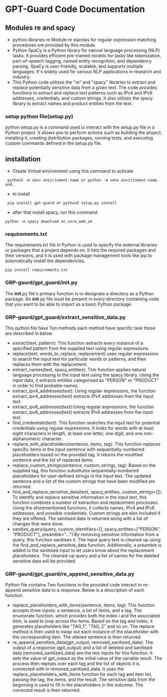 # GPT-Guard Code Documentation
## Modules re and spacy
- python libraries re Module re standas for regular expression matching procedures are provided by this module.
- Python SpaCy is a Python library for natural language processing (NLP) tasks. It provides efficient pre-trained models for tasks like tokenization, part-of-speech tagging, named entity recognition, and dependency parsing. SpaCy is user-friendly, scalable, and supports multiple languages. It's widely used for various NLP applications in research and industry.
- This Python code utilizes the "re" and "spacy" libraries to extract and replace potentially sensitive data from a given text. The code provides functions to extract and replace text patterns such as IPv4 and IPv6 addresses, credentials, and custom strings. It also utilizes the spacy library to extract names and product entities from the text.

### setup python file(setup.py) 
python setup.py is a command used to interact with the setup.py file in a Python project. It allows you to perform actions such as building the project, installing it, creating distribution packages, running tests, and executing custom commands defined in the setup.py file.
## installation
- Create Virtual environment using this command to activate
```
 python3 -m venv envirinment-name or python -m venv envirinment-name and.
 ```
- to install 
```
 pip install gpt-guard or python3 setup.py install
```
- after that install spacy, run this command 
``` 
python -m spacy download en_core_web_sm
```
### requirements.txt
The requirements.txt file in Python is used to specify the external libraries or packages that a project depends on. It lists the required packages and their versions, and it is used with package management tools like pip to automatically install the dependencies. 
```
pip install requirements.txt
```
### GRP-gaurd/gpt_guard/__init__.py
The __init__.py file's primary function is to designate a directory as a Python package. An __init__.py file must be present in every directory containing code that you want to be able to import as a basic Python package. 
### GRP-gaurd/gpt_guard/extract_sensitive_data.py
This python file have Ten methods each method have specific task those are described in below
- extract(text, pattern): This function extracts every instance of a specified pattern from the supplied text using regular expressions.
- replace(text, words_to_replace, replacement) uses regular expressions to search the input text for particular words or patterns, and then replaces them with the replacement.
- extract_names(text, spacy_entities): This function applies natural language processing to the input text using the spacy library. Using the input data, it extracts entities categorised as "PERSON" or "PRODUCT" in order to find probable names. 
- extract_ipv4_addresses(text): Using regular expressions, the function extract_ipv4_addresses(text) extracts IPv4 addresses from the input text.
- extract_ipv6_addresses(text):Using regular expressions, the function extract_ipv6_addresses(text) extracts IPv6 addresses from the input text.
- find_credentials(text): This function searches the input text for potential credentials using regular expressions. It looks for words with at least eight characters in length, at least one letter, one digit, and one non-alphanumeric character.
- replace_with_placeholders(sentence, items, tag): This function replaces specific items in the input sentence with sequentially-numbered placeholders based on the provided tag. It returns the modified sentence and the list of replaced items.
- replace_custom_strings(sentence, custom_strings, tag): Based on the supplied tag, this function substitutes sequentially-numbered placeholders for user-defined strings in the input text. The updated sentence and a list of the custom strings that have been modified are returned.
- find_and_replace_sensitive_data(text, spacy_entities, custom_strings=[]): To identify and replace sensitive information in the input text, this function combines a number of extraction and replacement processes. Using the aforementioned functions, it collects names, IPv4 and IPv6 addresses, and possible credentials. Custom strings are also included if they are offered. The sanitised data is returned along with a list of changes that were done.
- sanitize_query(query, custom_identifiers=[], spacy_entities=["PERSON", "PRODUCT"], preamble="..."):By removing sensitive information from a query, this function sanitises it. The input query text is cleaned up using the find_and_replace_sensitive_data function. Additionally, a preamble is added to the sanitised input to let users know about the replacement placeholders. The cleaned-up query and a list of names for the deleted sensitive data will be provided.
### GRP-gaurd/gpt_guard/re_append_sensitive_data.py
Python file contains Two functions in the provided code interact to re-append sensitive data to a response. Below is a description of each function.
- replace_placeholders_with_items(sentence, items, tag): This function accepts three inputs: a sentence, a list of items, and a tag. The enumerate function, which provides both the index i and the associated item, is used to loop across the items. Based on the tag and index, it generates placeholders like "TAG_1", "TAG_2" and so on. The replace method is then used to swap out each instance of the placeholder with the corresponding item. The altered sentence is then returned.
- re_append_sensitive_data(gpt_output, removed_sanitized_data): The output of a response (gpt_output) and a list of deleted and sanitised data (removed_sanitized_data) are the two inputs for this function. It sets the value of gpt_output as the initial value of the variable result. The process then repeats over each tag and the list of objects it is connected with in removed_sanitized_data. It uses the replace_placeholders_with_items function for each tag and item list, passing the tag, the items, and the result. The sensitive data from the beginning is used to fill in the placeholders in the outcome. The corrected result is then returned.

